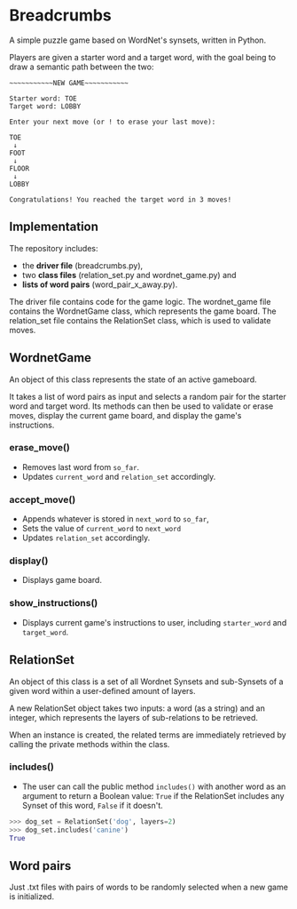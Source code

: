# Breadcrumbs
A simple puzzle game based on WordNet's synsets, written in Python.

Players are given a starter word and a target word, with the goal being to draw a semantic path between the two:

```console
~~~~~~~~~~~NEW GAME~~~~~~~~~~~

Starter word: TOE
Target word: LOBBY

Enter your next move (or ! to erase your last move):

TOE
 ↓
FOOT
 ↓
FLOOR
 ↓
LOBBY

Congratulations! You reached the target word in 3 moves!

```

## Implementation

The repository includes:
* the **driver file** (breadcrumbs.py),
* two **class files** (relation_set.py and wordnet_game.py) and
* **lists of word pairs** (word_pair_x_away.py).

The driver file contains code for the game logic. The wordnet_game file contains the WordnetGame class, which represents the game board. The relation_set file contains the RelationSet class, which is used to validate moves.

## WordnetGame

An object of this class represents the state of an active gameboard.

It takes a list of word pairs as input and selects a random pair for the starter word and target word.
Its methods can then be used to validate or erase moves, display the current game board, and display the game's instructions.

### erase_move()

* Removes last word from `so_far`.
* Updates `current_word` and `relation_set` accordingly.

### accept_move()

* Appends whatever is stored in `next_word` to `so_far`,
* Sets the value of `current_word` to `next_word`
* Updates `relation_set` accordingly.

### display()

* Displays game board.

### show_instructions()

* Displays current game's instructions to user, including `starter_word` and `target_word`.


## RelationSet

An object of this class is a set of all Wordnet Synsets and sub-Synsets of a given word within a user-defined amount of layers.

A new RelationSet object takes two inputs: a word (as a string) and an integer, which represents the layers of sub-relations to be retrieved.

When an instance is created, the related terms are immediately retrieved by calling the private methods within the class.

### includes()

* The user can call the public method ```includes()``` with another word as an argument to return a Boolean value: `True` if the RelationSet includes any Synset of this word, `False` if it doesn't.

```python
>>> dog_set = RelationSet('dog', layers=2)
>>> dog_set.includes('canine')
True
```

## Word pairs

Just .txt files with pairs of words to be randomly selected when a new game is initialized.